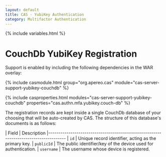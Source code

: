 ```yaml
---
layout: default
title: CAS - YubiKey Authentication
category: Multifactor Authentication
---
```


{% include variables.html %}

# CouchDb YubiKey Registration

Support is enabled by including the following dependencies in the WAR overlay:

{% include casmodule.html group="org.apereo.cas" module="cas-server-support-yubikey-couchdb" %}

{% include casproperties.html
modules="cas-server-support-yubikey-couchdb"
properties="cas.authn.mfa.yubikey.couch-db" %}

The registration records are kept inside a single CouchDb database of your choosing that will be auto-created by CAS.
The structure of this database's documents is as follows:

| Field              | Description
|--------------------------------------------------------------------------------------
| `id`               | Unique record identifier, acting as the primary key.
| `publicId`         | The public identifier/key of the device used for authentication.
| `username`         | The username whose device is registered.
